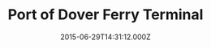 ---
date: 2015-06-29T14:31:12.000Z
title: Port of Dover Ferry Terminal
latitude: 51.1273371277466
longitude: 1.3332939147949219
url: http://www.doverport.co.uk
category: checkin
---